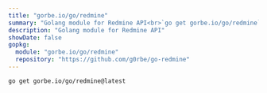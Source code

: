 ```yaml
---
title: "gorbe.io/go/redmine"
summary: "Golang module for Redmine API<br>`go get gorbe.io/go/redmine`"
description: "Golang module for Redmine API"
showDate: false
gopkg:
  module: "gorbe.io/go/redmine"
  repository: "https://github.com/g0rbe/go-redmine"
---
```


```bash
go get gorbe.io/go/redmine@latest
```